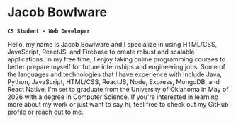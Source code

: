 # Jacob Bowlware

**`CS Student - Web Developer`**

Hello, my name is Jacob Bowlware and I specialize in using HTML/CSS, JavaScript, ReactJS, and Firebase to create robust and scalable applications. In my free time, I enjoy taking online programming courses to better prepare myself for future internships and engineering jobs. Some of the languages and technologies that I have experience with include Java, Python, JavaScript, HTML/CSS, ReactJS, Node, Express, MongoDB, and React Native. I'm set to graduate from the University of Oklahoma in May of 2026 with a degree in Computer Science. If you're interested in learning more about my work or just want to say hi, feel free to check out my GitHub profile or reach out to me.


<!--
**JacobBowlware/JacobBowlware** is a ✨ _special_ ✨ repository because its `README.md` (this file) appears on your GitHub profile.

Here are some ideas to get you started:

- 🔭 I’m currently working on ...
- 🌱 I’m currently learning ...
- 👯 I’m looking to collaborate on ...
- 🤔 I’m looking for help with ...
- 💬 Ask me about ...
- 📫 How to reach me: ...
- 😄 Pronouns: ...
- ⚡ Fun fact: ...
-->
